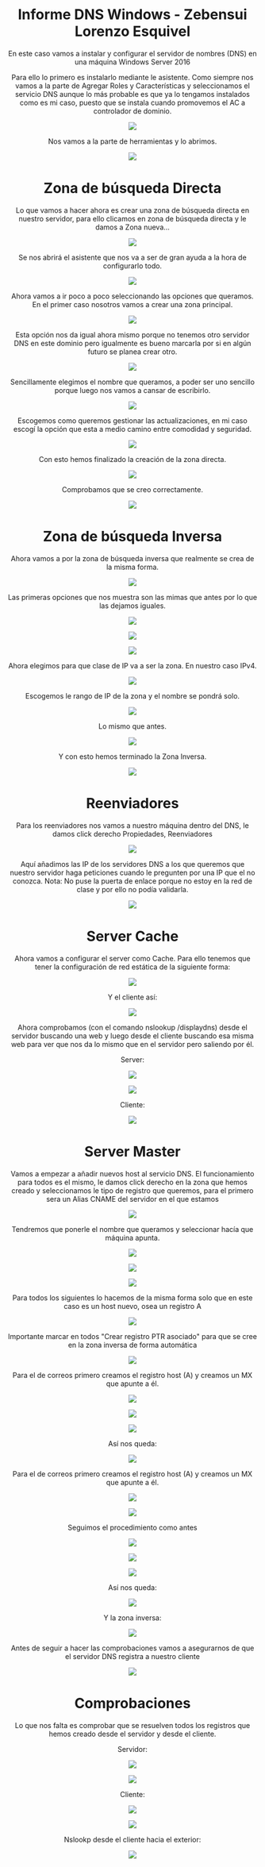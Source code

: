 <center>

 # Informe DNS Windows - Zebensui Lorenzo Esquivel

En este caso vamos a instalar y configurar el servidor de nombres (DNS) en una máquina Windows Server 2016

Para ello lo primero es instalarlo mediante le asistente. Como siempre nos vamos a la parte de Agregar Roles y Características y seleccionamos el servicio DNS aunque lo más probable es que ya lo tengamos instalados como es mi caso, puesto que se instala cuando promovemos el AC a controlador de dominio.

 ![](./img/1.png)


Nos vamos a la parte de herramientas y lo abrimos.

![](img/2.png)

# Zona de búsqueda Directa

Lo que vamos a hacer ahora es crear una zona de búsqueda directa en nuestro servidor, para ello clicamos en zona de búsqueda directa y le damos a Zona nueva...

![](img/3.png)

Se nos abrirá el asistente que nos va a ser de gran ayuda a la hora de configurarlo todo.

![](img/4.png)

Ahora vamos a ir poco a poco seleccionando las opciones que queramos. En el primer caso nosotros vamos a crear una zona principal.

![](img/5.png)

Esta opción nos da igual ahora mismo porque no tenemos otro servidor DNS en este dominio pero igualmente es bueno marcarla por si en algún futuro se planea crear otro.

![](img/6.png)

Sencillamente elegimos el nombre que queramos, a poder ser uno sencillo porque luego nos vamos a cansar de escribirlo.

![](img/7.png)

Escogemos como queremos gestionar las actualizaciones, en mi caso escogí la opción que esta a medio camino entre comodidad y seguridad.

![](img/8.png)

Con esto hemos finalizado la creación de la zona directa.

![](img/9.png)

Comprobamos que se creo correctamente.

![](img/10.png)

# Zona de búsqueda Inversa

Ahora vamos a por la zona de búsqueda inversa que realmente se crea de la misma forma.

![](img/11.png)

Las primeras opciones que nos muestra son las mimas que antes por lo que las dejamos iguales.

![](img/12.png)

![](img/13.png)

![](img/14.png)

Ahora elegimos para que clase de IP va a ser la zona. En nuestro caso IPv4.

![](img/15.png)

Escogemos le rango de IP de la zona y el nombre se pondrá solo.

![](img/16.png)

Lo mismo que antes.

![](img/17.png)

Y con esto hemos terminado la Zona Inversa.

![](img/18.png)

# Reenviadores

Para los reenviadores nos vamos a nuestro máquina dentro del DNS, le damos click derecho Propiedades, Reenviadores

![](img/20.png)

Aquí añadimos las IP de los servidores DNS a los que queremos que nuestro servidor haga peticiones cuando le pregunten por una IP que el no conozca. Nota: No puse la puerta de enlace porque no estoy en la red de clase y por ello no podía validarla.

![](img/21.png)

# Server Cache

Ahora vamos a configurar el server como Cache. Para ello tenemos que tener la configuración de red estática de la siguiente forma:

![](img/19.png)

Y el cliente así:

![](img/22.png)

Ahora comprobamos (con el comando nslookup /displaydns) desde el servidor buscando una web y luego desde el cliente buscando esa misma web para ver que nos da lo mismo que en el servidor pero saliendo por él.

Server:

![](img/24.png)

![](img/25.png)

Cliente:

![](img/23.png)

# Server Master

Vamos a empezar a añadir nuevos host al servicio DNS. El funcionamiento para todos es el mismo, le damos click derecho en la zona que hemos creado y seleccionamos le tipo de registro que queremos, para el primero sera un Alias CNAME del servidor en el que estamos

![](img/27.png)

Tendremos que ponerle el nombre que queramos y seleccionar hacía que máquina apunta.

![](img/28.png)

![](img/29.png)

![](img/30.png)

Para todos los siguientes lo hacemos de la misma forma solo que en este caso es un host nuevo, osea un registro A

![](img/31.png)

Importante marcar en todos "Crear registro PTR asociado" para que se cree en la zona inversa de forma automática

![](img/32.png)

Para el de correos primero creamos el registro host (A) y creamos un MX que apunte a él.

![](img/33.png)

![](img/44.png)

![](img/45.png)

Así nos queda:

![](img/34.png)

Para el de correos primero creamos el registro host (A) y creamos un MX que apunte a él.

![](img/35.png)

![](img/36.png)

Seguimos el procedimiento como antes

![](img/37.png)

![](img/38.png)

![](img/39.png)

Así nos queda:

![](img/40.png)

Y la zona inversa:

![](img/41.png)

Antes de seguir a hacer las comprobaciones vamos a asegurarnos de que el servidor DNS registra a nuestro cliente

![](img/26.png)

# Comprobaciones

Lo que nos falta es comprobar que se resuelven todos los registros que hemos creado desde el servidor y desde el cliente.

Servidor:

![](img/46.png)

![](img/47.png)

Cliente:

![](img/48.png)

![](img/49.png)

Nslookp desde el cliente hacia el exterior:

![](img/50.png)

</center>
